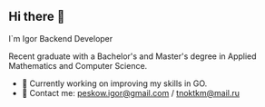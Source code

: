 ## Hi there 👋

I`m Igor Backend Developer 

Recent graduate with a Bachelor's and Master's degree in Applied Mathematics and Computer Science.

- 🌱 Currently working on improving my skills in GO.
- 📧 Contact me: peskow.igor@gmail.com / tnoktkm@mail.ru

<!--

Here are some ideas to get you started:

- 🌱 I’m currently learning **Go**
